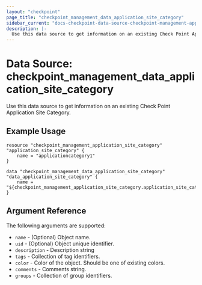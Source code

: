 ```yaml
---
layout: "checkpoint"
page_title: "checkpoint_management_data_application_site_category"
sidebar_current: "docs-checkpoint-data-source-checkpoint-management-application-site-category"
description: |-
  Use this data source to get information on an existing Check Point Application Site Category.
---
```


# Data Source: checkpoint_management_data_application_site_category

Use this data source to get information on an existing Check Point Application Site Category.

## Example Usage


```hcl
resource "checkpoint_management_application_site_category" "application_site_category" {
    name = "applicationcategory1"
}

data "checkpoint_management_data_application_site_category" "data_application_site_category" {
    name = "${checkpoint_management_application_site_category.application_site_category.name}"
}
```

## Argument Reference

The following arguments are supported:

* `name` - (Optional) Object name.
* `uid` - (Optional) Object unique identifier.
* `description` - Description string
* `tags` - Collection of tag identifiers.
* `color` - Color of the object. Should be one of existing colors. 
* `comments` - Comments string. 
* `groups` - Collection of group identifiers.
